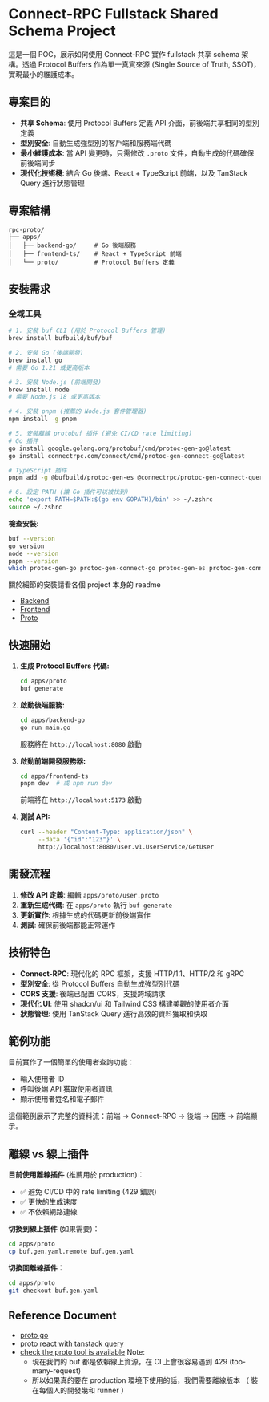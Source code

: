 # Connect-RPC Fullstack Shared Schema Project

這是一個 POC，展示如何使用 Connect-RPC 實作 fullstack 共享 schema 架構。透過 Protocol Buffers 作為單一真實來源 (Single Source of Truth, SSOT)，實現最小的維護成本。

## 專案目的

- **共享 Schema**: 使用 Protocol Buffers 定義 API 介面，前後端共享相同的型別定義
- **型別安全**: 自動生成強型別的客戶端和服務端代碼
- **最小維護成本**: 當 API 變更時，只需修改 `.proto` 文件，自動生成的代碼確保前後端同步
- **現代化技術棧**: 結合 Go 後端、React + TypeScript 前端，以及 TanStack Query 進行狀態管理

## 專案結構

```
rpc-proto/
├── apps/
│   ├── backend-go/     # Go 後端服務
│   ├── frontend-ts/    # React + TypeScript 前端
│   └── proto/          # Protocol Buffers 定義
```

## 安裝需求

### 全域工具

```bash
# 1. 安裝 buf CLI (用於 Protocol Buffers 管理)
brew install bufbuild/buf/buf

# 2. 安裝 Go (後端開發)
brew install go
# 需要 Go 1.21 或更高版本

# 3. 安裝 Node.js (前端開發)
brew install node
# 需要 Node.js 18 或更高版本

# 4. 安裝 pnpm (推薦的 Node.js 套件管理器)
npm install -g pnpm

# 5. 安裝離線 protobuf 插件 (避免 CI/CD rate limiting)
# Go 插件
go install google.golang.org/protobuf/cmd/protoc-gen-go@latest
go install connectrpc.com/connect/cmd/protoc-gen-connect-go@latest

# TypeScript 插件
pnpm add -g @bufbuild/protoc-gen-es @connectrpc/protoc-gen-connect-query

# 6. 設定 PATH (讓 Go 插件可以被找到)
echo 'export PATH=$PATH:$(go env GOPATH)/bin' >> ~/.zshrc
source ~/.zshrc
```

**檢查安裝:**
```bash
buf --version
go version
node --version
pnpm --version
which protoc-gen-go protoc-gen-connect-go protoc-gen-es protoc-gen-connect-query
```

關於細節的安裝請看各個 project 本身的 readme
- [Backend](./apps/backend-go/README.md)
- [Frontend](./apps/frontend-ts/README.md)
- [Proto](./apps/proto/README.md)

## 快速開始

1. **生成 Protocol Buffers 代碼:**
   ```bash
   cd apps/proto
   buf generate
   ```

2. **啟動後端服務:**
   ```bash
   cd apps/backend-go
   go run main.go
   ```
   服務將在 `http://localhost:8080` 啟動

3. **啟動前端開發服務器:**
   ```bash
   cd apps/frontend-ts
   pnpm dev  # 或 npm run dev
   ```
   前端將在 `http://localhost:5173` 啟動

4. **測試 API:**
   ```bash
   curl --header "Content-Type: application/json" \
        --data '{"id":"123"}' \
        http://localhost:8080/user.v1.UserService/GetUser
   ```

## 開發流程

1. **修改 API 定義**: 編輯 `apps/proto/user.proto`
2. **重新生成代碼**: 在 `apps/proto` 執行 `buf generate`
3. **更新實作**: 根據生成的代碼更新前後端實作
4. **測試**: 確保前後端都能正常運作

## 技術特色

- **Connect-RPC**: 現代化的 RPC 框架，支援 HTTP/1.1、HTTP/2 和 gRPC
- **型別安全**: 從 Protocol Buffers 自動生成強型別代碼
- **CORS 支援**: 後端已配置 CORS，支援跨域請求
- **現代化 UI**: 使用 shadcn/ui 和 Tailwind CSS 構建美觀的使用者介面
- **狀態管理**: 使用 TanStack Query 進行高效的資料獲取和快取

## 範例功能

目前實作了一個簡單的使用者查詢功能：
- 輸入使用者 ID
- 呼叫後端 API 獲取使用者資訊
- 顯示使用者姓名和電子郵件

這個範例展示了完整的資料流：前端 → Connect-RPC → 後端 → 回應 → 前端顯示。

## 離線 vs 線上插件

**目前使用離線插件** (推薦用於 production)：
- ✅ 避免 CI/CD 中的 rate limiting (429 錯誤)
- ✅ 更快的生成速度
- ✅ 不依賴網路連線

**切換到線上插件** (如果需要)：
```bash
cd apps/proto
cp buf.gen.yaml.remote buf.gen.yaml
```

**切換回離線插件：**
```bash
cd apps/proto
git checkout buf.gen.yaml
```

## Reference Document
- [proto go ](https://connectrpc.com/docs/go/getting-started)
- [proto react with tanstack query](https://connectrpc.com/docs/web/query/getting-started/)
- [check the proto tool is available](https://buf.build/explore)
   Note: 
   - 現在我們的 buf 都是依賴線上資源，在 CI 上會很容易遇到 429 (too-many-request)
   - 所以如果真的要在 production 環境下使用的話，我們需要離線版本 （ 裝在每個人的開發幾和 runner ）